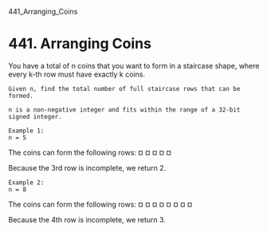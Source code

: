 441_Arranging_Coins
# 441. Arranging Coins

You have a total of n coins that you want to form in a staircase shape, where every
        k-th row must have exactly k coins.

    Given n, find the total number of full staircase rows that can be formed.

    n is a non-negative integer and fits within the range of a 32-bit signed integer.

    Example 1:
    n = 5

The coins can form the following rows:
¤
¤ ¤
¤ ¤

Because the 3rd row is incomplete, we return 2.

    

    Example 2:
    n = 8

The coins can form the following rows:
¤
¤ ¤
¤ ¤ ¤
¤ ¤

Because the 4th row is incomplete, we return 3.